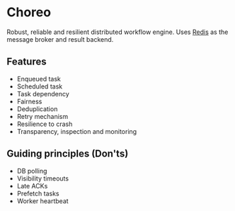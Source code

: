 # Choreo

Robust, reliable and resilient distributed workflow engine.
Uses [Redis](https://redis.io/) as the message broker and result backend.

## Features

* Enqueued task
* Scheduled task
* Task dependency
* Fairness
* Deduplication
* Retry mechanism
* Resilience to crash
* Transparency, inspection and monitoring

## Guiding principles (Don'ts)

* DB polling
* Visibility timeouts
* Late ACKs
* Prefetch tasks
* Worker heartbeat
